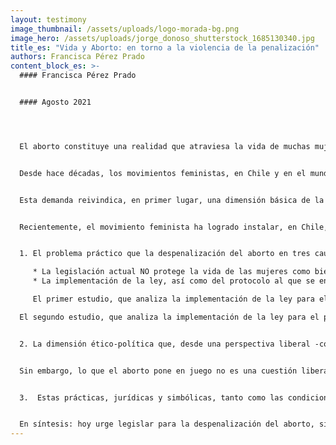 ```yaml
---
layout: testimony
image_thumbnail: /assets/uploads/logo-morada-bg.png
image_hero: /assets/uploads/jorge_donoso_shutterstock_1685130340.jpg
title_es: "Vida y Aborto: en torno a la violencia de la penalización"
authors: Francisca Pérez Prado  
content_block_es: >-
  #### Francisca Pérez Prado


  #### Agosto 2021




  El aborto constituye una realidad que atraviesa la vida de muchas mujeres como experiencia directa y material. La mayoría de las veces esta materialidad toma la forma de precariedad sanitaria, afectiva y relacional; también se configura como experiencia fantasmática -es decir, emocional, psicológica- y, en algunas ocasiones, se radica en el cuerpo bajo el signo del temor, la angustia, la culpa.


  Desde hace décadas, los movimientos feministas, en Chile y en el mundo, han puesto de manifiesto la urgencia de despenalizar el aborto y de asegurar condiciones de seguridad para su realización, independientemente de la situación económica, social, cultural o contextual de las mujeres que deciden interrumpir un embarazo.


  Esta demanda reivindica, en primer lugar, una dimensión básica de la democracia: las mujeres deben ser reconocidas como sujetos de derecho, en igualdad de condiciones no sólo ante las leyes ya sancionadas -que, sabemos, se inscriben en una estructura jurídica patriarcal y discriminatoria- sino, sobre todo, ante la formulación de nuevos marcos de convivencia. Pero esta demanda también pone de manifiesto el carácter estructural de la violencia que afecta la vida de las mujeres: las ciudades, los campos, los trabajos y las universidades son, cotidianamente, espacios de vulneración de la integridad física y emocional. La sexualidad es una dimensión paradigmática en el ejercicio de violencia, sometimiento y discriminación; la violación, de un lado, y la penalización del aborto -en cualquier circunstancia-, del otro lado, constituyen expresiones extremas de la violencia de género, que vulneran la autonomía de las mujeres desde la dimensión material y subjetiva del cuerpo y el deseo, hasta el registro simbólico de los discursos, las leyes y la impunidad que recubren la expropiación de esos cuerpos y deseos. 


  Recientemente, el movimiento feminista ha logrado instalar, en Chile, una ley y un protocolo asociado a ella para la despenalización del aborto en 3 causales que se consideran atentatorias a la vida o a la integridad de las mujeres. Estas causales incluyen el peligro para la vida de la mujer, la inviabilidad del embrión o feto y la violación; con ellas se recupera la línea de base que existía hasta la época de la dictadura. Sin embargo, vuelve a quedar pendiente a nivel institucional -es decir, legistlativo, normativo y procedimental- la discusión de una cuestión de fondo: el estatuto social, político y jurídico de las mujeres en nuestra democracia, así como la responsabilidad institucional implicada en su protección. Propongo abordarlos de la siguiente manera:


  1. El problema práctico que la despenalización del aborto en tres causales propone, aparentemente, resolver y que, sin embargo, no resuelve:

     * La legislación actual NO protege la vida de las mujeres como bien superior y autónomo de otros, esto es, como una vida cuyo valor no sea relativo respecto del valor de otros/otras, y una vida cuyo valor no dependa de las decisiones, deseos o contingencias que la ponen en juego -por ejemplo, un embarazo no deseado que concluye en la decisión de abortar-. Es decir, nuestra legislación actual NO protege la vida de las mujeres en cualquier circunstancia, en la medida en que sólo la erige como valor principal en las 3 causales establecidas. Ello implica que la práctica abortiva NO ES SEGURA NI ACCESIBLE para cualquier mujer, sino sólo para aquellas que se corresponden con el perfil y el tipo definido por la ley o, dicho de otro modo, es la ley la que viene a definir cuáles mujeres se constituyen, y cómo, en tanto que sujeto de derecho -y cuáles quedan al margen de esa definición-;
     * La implementación de la ley, así como del protocolo al que se encuentra asociada, ha puesto en evidencia la fuerza con la que múltiples resistencias obstaculizan -y en algunas ocasiones impiden- la aplicación rigurosa de la normativa e, incluso, del “espíritu” de la ley. Entre las más relevantes surgen la aplicación de la “objeción de conciencia” a nivel institucional y, aún más grave, al interior de instituciones que reciben financiamiento del estado; la falta de recursos para la implementación adecuada, a nivel nacional, de intervenciones médicas y psicosociales de acuerdo a las necesidades de las mujeres. Los 2 estudios de seguimiento realizados hasta ahora, muestran lo siguiente: 

     El primer estudio, que analiza la implementación de la ley para el período que va desde noviembre de 2018 a marzo de 2019, se observa un alto grado de desinformación sobre la Ley IVE, tanto en la comunidad como en personal de salud; ausencia de capacitaciones y formación específica orientada; obstáculos para las mujeres que podrían acceder a las prestaciones definidas por la ley, especialmente emanados de la introducción de la objeción de conciencia y, en general, afectación en el derecho a decidir de quienes quieren hacer uso de esta normativa legal.

  El segundo estudio, que analiza la implementación de la ley para el período que va de  julio a octubre de 2020, en plena crisis sanitaria por COVID-19, muestra una profundización de los problemas ya existentes, de manera tal que, a casi cuatro años de la promulgación de esta normativa, sólo existen 69 centros, repartidos en 29 servicios públicos para todas las regiones del país, distribuidos de manera desigual a lo largo del territorio. Adicionalmente, la mayor cantidad de equipos médicos de alto riesgo obstétricos se encuentra en la Región Metropolitana, incrementando la brecha de acceso y en un período en que la mayor cantidad de intervenciones se han realizado a través de estos equipos especializados (y no en la salud primaria, por razones ligadas a la emergencia sanitaria). Las mujeres no acceden a información y orientación adecuadas, hay falta de formación específica para los/las profesionales, entre otras muchas dificultades. Es decir, la norma no se cumple de manera adecuada.


  2. La dimensión ético-política que, desde una perspectiva liberal -como la que hegemoniza hasta hoy la legalidad de nuestra convivencia, consagrada en la constitución y en las leyes- hace del aborto el ejemplo por antonomasia del conflicto de libertades individuales que el estado, como supuesto garante de ese bien superior que sería la libertad individual, vendría a proteger por la vía de la penalización del aborto. Sin embargo, y como es de suponer, ese argumento se sostiene en un doble truco: su carácter abstracto -hasta el punto de suponer u individuo allí donde aún no lo hay- y el sometimiento de las mujeres como quienes deberían renunciar, en última instancia, al ejercicio de esa libertad. Es decir, el liberalismo reafirma por la vía de la penalización del aborto -o de su restricción a causales específicas por él definidas-, la subordinación de las mujeres a un orden establecido y ajeno -es decir, no establecido por ellas ni para ellas como sujetos autónomos.


  Sin embargo, lo que el aborto pone en juego no es una cuestión liberal de derechos individuales; antes bien, se trata de la responsabilidad colectiva que atañe al reconocimiento y protección de la diversidad de sujetos que constituyen y configuran el espacio de lo común. En ese sentido, la despenalización del aborto, y su práctica segura y protegida, se configuran como un paso indispensable en la erradicación de las violencias de género, particularmente desde el punto de vista estructural, pero también como un paso indispensable para la construcción de una democracia real.


  3.  Estas prácticas, jurídicas y simbólicas, tanto como las condiciones materiales y cotidianas de la vida, siempre en riesgo, de las mujeres, tienen un efecto subjetivo indesmentible: es la vivencia de reproducción al infinito de la violencia patriarcal -esa violencia que, tal como señala Rita Segatto, es el punto clave en la reproducción del patriarcado. Hoy, que enfrentamos el desafío -y la esperanza- de definir democráticamente las coordenadas de nuestra convivencia, a través de la Convención Constitucional, se hace más urgente aún encontrar otros anclajes prácticos, ético-políticos y subjetivos. Como espacio feminista, La Morada ha acompañado, desde sus inicios (es decir, desde los años 80, cuando el aborto era legal también en las causales que hoy vuelven a reconocerse), las vidas y trayectorias de mujeres sometidas a múltiples violencias: en la pareja, en los espacios laborales, en la ciudad, en las aulas. Y también en la sexualidad, desde la violación hasta la penalización del aborto. Este acompañamiento, que es testimonio colectivo de las subjetividades violentadas, nos lleva a creer, profundamente, en el valor de las palabras de cada una de ellas y en el derecho inalienable a la legitimidad de cada una de sus experiencias. 


  En síntesis: hoy urge legislar para la despenalización del aborto, sin restricción de causales, y asegurando la responsabilidad del estado para su implementación en condiciones de seguridad e igualdad para las mujeres, es decir, en condiciones que rompan las vías de reproducción de la violencia de género que, aún, cada día y en todos los espacios de la vida, quiere seguir sometiendo y expropiando los cuerpos de la mitad de la humanidad. Probablemente, sin embargo, esta legislación no será posible mientras no logremos conquistar el espacio instituyente de una subjetividad soberana de las mujeres, gesto que sólo la pluralidad de voces feministas que hoy comparecen en la escritura de un nuevo pacto social, puede realizar.
---
```

